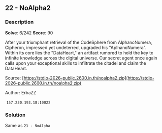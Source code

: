 ## 22 - NoAlpha2

### Description

**Solve**: 6/242
**Score**: 90

After your triumphant retrieval of the CodeSphere from AlphanoNumera, Cipheron, impressed yet undeterred, upgraded his "AplhanoNumera". Within its core lies the "DataHeart," an artifact rumored to hold the key to infinite knowledge across the digital universe. Our secret agent once again calls upon your exceptional skills to infiltrate the citadel and claim the DataHeart.

Source: [https://stdio-2026-public.2600.in.th/noalpha2.zip](https://stdio-2026-public.2600.in.th/noalpha2.zip)

Author: ErbaZZ

 `157.230.193.18:10022`

### Solution

Same as `21 - NoAlpha`